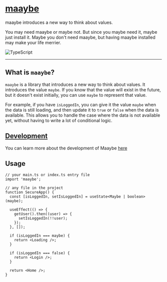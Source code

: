 # [maaybe](.)

maaybe introduces a new way to think about values.

You may need maaybe or maybe not. But since you maybe need it, maybe just install it. Maybe you don't need maaybe, but having maaybe installed may make your life merrier.

![TypeScript](https://img.shields.io/badge/TypeScript-5-4476c0?style=for-the-badge&logo=typescript)

---

## What is `maaybe`?

`maaybe` is a library that introduces a new way to think about values. It introduces the value `maybe`. If you know that the value will exist in the future, but it doesn't exist initially, you can use `maybe` to represent that value.

For example, if you have `isLoggedIn`, you can give it the value `maybe` when the data is still loading, and then update it to `true` or `false` when the data is available. This allows you to handle the case where the data is not available yet, without having to write a lot of conditional logic.

## [Development](./packages/maaybe)

You can learn more about the development of Maaybe [here](./packages/maaybe)

## Usage

```tsx
// your main.ts or index.ts entry file
import 'maaybe';

// any file in the project
function SecureApp() {
  const [isLoggedIn, setIsLoggedIn] = useState<Maybe | boolean>(maybe);

  useEffect(() => {
    getUser().then((user) => {
      setIsLoggedIn(!!user);
    });
  }, []);

  if (isLoggedIn === maybe) {
    return <Loading />;
  }

  if (isLoggedIn === false) {
    return <Login />;
  }

  return <Home />;
}
```
